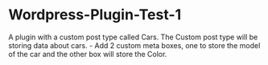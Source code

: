 # Wordpress-Plugin-Test-1
A plugin with a custom post type called Cars. The Custom post type will be storing data about cars. - Add 2 custom meta boxes, one to store the model of the car and the other box will store the Color.
